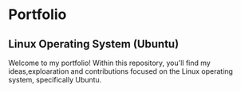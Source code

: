 # Portfolio
## Linux Operating System (Ubuntu)
Welcome to my portfolio! Within this repository, you'll find my ideas,exploaration and contributions focused on the Linux operating system, specifically Ubuntu.
